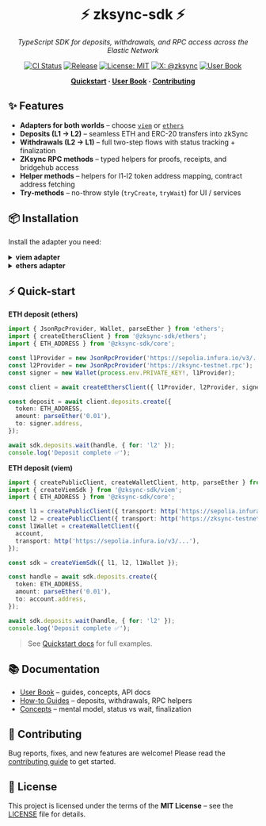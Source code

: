 <div align="center">

# ⚡️ zksync-sdk ⚡️

_TypeScript SDK for deposits, withdrawals, and RPC access across the Elastic Network_

[![CI Status](https://github.com/dutterbutter/zksync-sdk/actions/workflows/checks.yaml/badge.svg)](https://github.com/dutterbutter/zksync-sdk/actions/workflows/checks.yaml)
[![Release](https://img.shields.io/github/v/release/dutterbutter/zksync-sdk?label=version)](https://github.com/dutterbutter/zksync-sdk/releases/latest)
[![License: MIT](https://img.shields.io/badge/License-MIT-green.svg)](LICENSE)
[![X: @zksync](https://img.shields.io/badge/follow-@zksync-1DA1F2?logo=x)](https://x.com/zksync)
[![User Book](https://img.shields.io/badge/docs-user%20book-brightgreen)](https://dutterbutter.github.io/zksync-sdk/latest/)

</div>

<p align="center">
  <b>
    <a href="https://dutterbutter.github.io/zksync-sdk/latest/quickstart/">Quickstart</a> ·
    <a href="https://dutterbutter.github.io/zksync-sdk/latest/">User Book</a> ·
    <a href="./.github/CONTRIBUTING.md">Contributing</a>
  </b>
</p>

## ✨ Features

- **Adapters for both worlds** – choose [`viem`](https://viem.sh) or [`ethers`](https://docs.ethers.io)
- **Deposits (L1 → L2)** – seamless ETH and ERC-20 transfers into zkSync
- **Withdrawals (L2 → L1)** – full two-step flows with status tracking + finalization
- **ZKsync RPC methods** – typed helpers for proofs, receipts, and bridgehub access
- **Helper methods** – helpers for l1-l2 token address mapping, contract address fetching
- **Try-methods** – no-throw style (`tryCreate`, `tryWait`) for UI / services

## 📦 Installation

Install the adapter you need:

<details>
<summary><strong>viem adapter</strong></summary>

```bash
npm install @zksync-sdk viem
```

</details>

<details>
<summary><strong>ethers adapter</strong></summary>

```bash
npm install @zksync-sdk ethers
```

</details>

## ⚡️ Quick-start

**ETH deposit (ethers)**

```ts
import { JsonRpcProvider, Wallet, parseEther } from 'ethers';
import { createEthersClient } from '@zksync-sdk/ethers';
import { ETH_ADDRESS } from '@zksync-sdk/core';

const l1Provider = new JsonRpcProvider('https://sepolia.infura.io/v3/...');
const l2Provider = new JsonRpcProvider('https://zksync-testnet.rpc');
const signer = new Wallet(process.env.PRIVATE_KEY!, l1Provider);

const client = await createEthersClient({ l1Provider, l2Provider, signer });

const deposit = await client.deposits.create({
  token: ETH_ADDRESS,
  amount: parseEther('0.01'),
  to: signer.address,
});

await sdk.deposits.wait(handle, { for: 'l2' });
console.log('Deposit complete ✅');
```

**ETH deposit (viem)**

```ts
import { createPublicClient, createWalletClient, http, parseEther } from 'viem';
import { createViemSdk } from '@zksync-sdk/viem';
import { ETH_ADDRESS } from '@zksync-sdk/core';

const l1 = createPublicClient({ transport: http('https://sepolia.infura.io/v3/...') });
const l2 = createPublicClient({ transport: http('https://zksync-testnet.rpc') });
const l1Wallet = createWalletClient({
  account,
  transport: http('https://sepolia.infura.io/v3/...'),
});

const sdk = createViemSdk({ l1, l2, l1Wallet });

const handle = await sdk.deposits.create({
  token: ETH_ADDRESS,
  amount: parseEther('0.01'),
  to: account.address,
});

await sdk.deposits.wait(handle, { for: 'l2' });
console.log('Deposit complete ✅');
```

> See [Quickstart docs](https://dutterbutter.github.io/zksync-sdk/latest/quickstart/) for full examples.

## 📚 Documentation

- [User Book](https://dutterbutter.github.io/zksync-sdk/latest/) – guides, concepts, API docs
- [How-to Guides](https://dutterbutter.github.io/zksync-sdk/latest/guides/) – deposits, withdrawals, RPC helpers
- [Concepts](https://dutterbutter.github.io/zksync-sdk/latest/concepts/) – mental model, status vs wait, finalization

## 🤝 Contributing

Bug reports, fixes, and new features are welcome! Please read the [contributing guide](.github/CONTRIBUTING.md) to get started.

## 📜 License

This project is licensed under the terms of the **MIT License** – see the [LICENSE](LICENSE) file for details.
